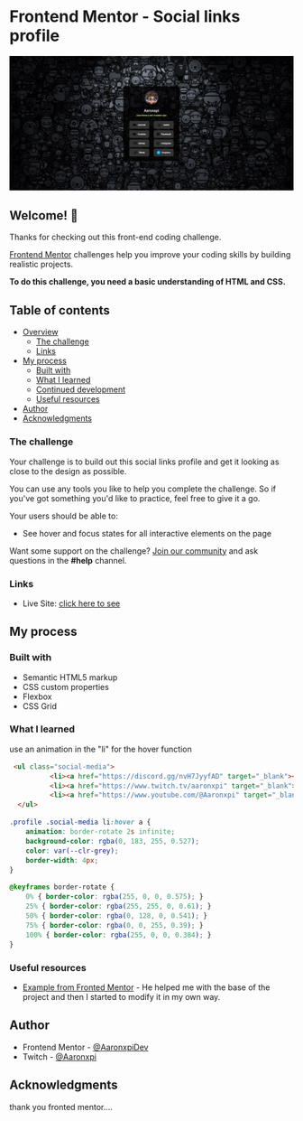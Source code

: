# Frontend Mentor - Social links profile

![Design preview for the Social links profile coding challenge](./preview.jpg)

## Welcome! 👋

Thanks for checking out this front-end coding challenge.

[Frontend Mentor](https://www.frontendmentor.io) challenges help you improve your coding skills by building realistic projects.

**To do this challenge, you need a basic understanding of HTML and CSS.**
## Table of contents

- [Overview](#overview)
  - [The challenge](#the-challenge)
  - [Links](#links)
- [My process](#my-process)
  - [Built with](#built-with)
  - [What I learned](#what-i-learned)
  - [Continued development](#continued-development)
  - [Useful resources](#useful-resources)
- [Author](#author)
- [Acknowledgments](#acknowledgments)


### The challenge

Your challenge is to build out this social links profile and get it looking as close to the design as possible.

You can use any tools you like to help you complete the challenge. So if you've got something you'd like to practice, feel free to give it a go.

Your users should be able to: 

- See hover and focus states for all interactive elements on the page

Want some support on the challenge? [Join our community](https://www.frontendmentor.io/community) and ask questions in the **#help** channel.

### Links

- Live Site: [click here to see](https://xpilinks.netlify.app/)

## My process

### Built with

- Semantic HTML5 markup
- CSS custom properties
- Flexbox
- CSS Grid

### What I learned

use an animation in the "li" for the hover function

```html
 <ul class="social-media">
          <li><a href="https://discord.gg/nvH7JyyfAD" target="_blank"><img src="assets/images/discord-logo.svg" alt="discord">Discord</a></li>
          <li><a href="https://www.twitch.tv/aaronxpi" target="_blank"><img src="assets/images/twitch-logo.svg" alt="Twitch">Twitch</a></li>
          <li><a href="https://www.youtube.com/@Aaronxpi" target="_blank"><img src="assets/images/youtube.svg" alt="Youtube">Youtube</a></li>
  </ul>
```
```css
.profile .social-media li:hover a { 
    animation: border-rotate 2s infinite;
    background-color: rgba(0, 183, 255, 0.527);
    color: var(--clr-grey);
    border-width: 4px;
}
```
```css
@keyframes border-rotate { 
    0% { border-color: rgba(255, 0, 0, 0.575); } 
    25% { border-color: rgba(255, 255, 0, 0.61); } 
    50% { border-color: rgba(0, 128, 0, 0.541); } 
    75% { border-color: rgba(0, 0, 255, 0.39); } 
    100% { border-color: rgba(255, 0, 0, 0.384); } 
}
```

### Useful resources

- [Example from Fronted Mentor](https://www.frontendmentor.io/challenges/social-links-profile-UG32l9m6dQ) - He helped me with the base of the project and then I started to modify it in my own way.

## Author

- Frontend Mentor - [@AaronxpiDev](https://www.frontendmentor.io/profile/AaronxpiDev)
- Twitch - [@Aaronxpi](https://www.twitch.com/aaronxpi)

## Acknowledgments

thank you fronted mentor....
